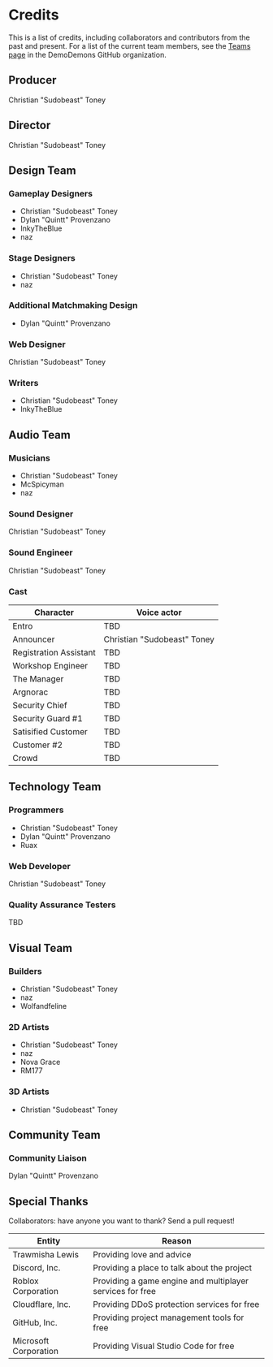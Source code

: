 # Credits
This is a list of credits, including collaborators and contributors from the past and present. For a list of the current team members, see the [Teams page](https://github.com/orgs/DemoDemons/teams) in the DemoDemons GitHub organization.

## Producer
Christian "Sudobeast" Toney

## Director
Christian "Sudobeast" Toney

## Design Team
### Gameplay Designers
* Christian "Sudobeast" Toney
* Dylan "Quintt" Provenzano
* InkyTheBlue
* naz

### Stage Designers
* Christian "Sudobeast" Toney
* naz

### Additional Matchmaking Design
* Dylan "Quintt" Provenzano

### Web Designer
Christian "Sudobeast" Toney

### Writers
* Christian "Sudobeast" Toney
* InkyTheBlue

## Audio Team
### Musicians
* Christian "Sudobeast" Toney
* McSpicyman
* naz

### Sound Designer
Christian "Sudobeast" Toney

### Sound Engineer
Christian "Sudobeast" Toney

### Cast
<table>
  <thead>
    <tr>
      <th>Character</th>
      <th>Voice actor</th>
    </tr>
  </thead>
  <tbody>
    <tr>
      <td>Entro</td>
      <td>TBD</td>
    </tr>
    <tr>
      <td>Announcer</td>
      <td>Christian "Sudobeast" Toney</td>
    </tr>
    <tr>
      <td>Registration Assistant</td>
      <td>TBD</td>
    </tr>
    <tr>
      <td>Workshop Engineer</td>
      <td>TBD</td>
    </tr>
    <tr>
      <td>The Manager</td>
      <td>TBD</td>
    </tr>
    <tr>
      <td>Argnorac</td>
      <td>TBD</td>
    </tr>
    <tr>
      <td>Security Chief</td>
      <td>TBD</td>
    </tr>
    <tr>
      <td>Security Guard #1</td>
      <td>TBD</td>
    </tr>
    <tr>
      <td>Satisified Customer</td>
      <td>TBD</td>
    </tr>
    <tr>
      <td>Customer #2</td>
      <td>TBD</td>
    </tr>
    <tr>
      <td>Crowd</td>
      <td>TBD</td>
    </tr>
  </tbody>
</table>

## Technology Team
### Programmers
* Christian "Sudobeast" Toney
* Dylan "Quintt" Provenzano
* Ruax

### Web Developer
Christian "Sudobeast" Toney

### Quality Assurance Testers
TBD

## Visual Team
### Builders
* Christian "Sudobeast" Toney
* naz
* Wolfandfeline

### 2D Artists
* Christian "Sudobeast" Toney
* naz
* Nova Grace
* RM177

### 3D Artists
* Christian "Sudobeast" Toney

## Community Team
### Community Liaison
Dylan "Quintt" Provenzano

## Special Thanks
Collaborators: have anyone you want to thank? Send a pull request!

<table>
  <thead>
    <tr>
      <th>Entity</th>
      <th>Reason</th>
    </tr>
  </thead>
  <tbody>
    <tr>
      <td>Trawmisha Lewis</td>
      <td>Providing love and advice</td>
    </tr>
    <tr>
      <td>Discord, Inc.</td>
      <td>Providing a place to talk about the project</td>
    </tr>
    <tr>
      <td>Roblox Corporation</td>
      <td>Providing a game engine and multiplayer services for free</td>
    </tr>
    <tr>
      <td>Cloudflare, Inc.</td>
      <td>Providing DDoS protection services for free</td>
    </tr>
    <tr>
      <td>GitHub, Inc.</td>
      <td>Providing project management tools for free</td>
    </tr>
    <tr>
      <td>Microsoft Corporation</td>
      <td>Providing Visual Studio Code for free</td>
    </tr>
  </tbody>
</table>